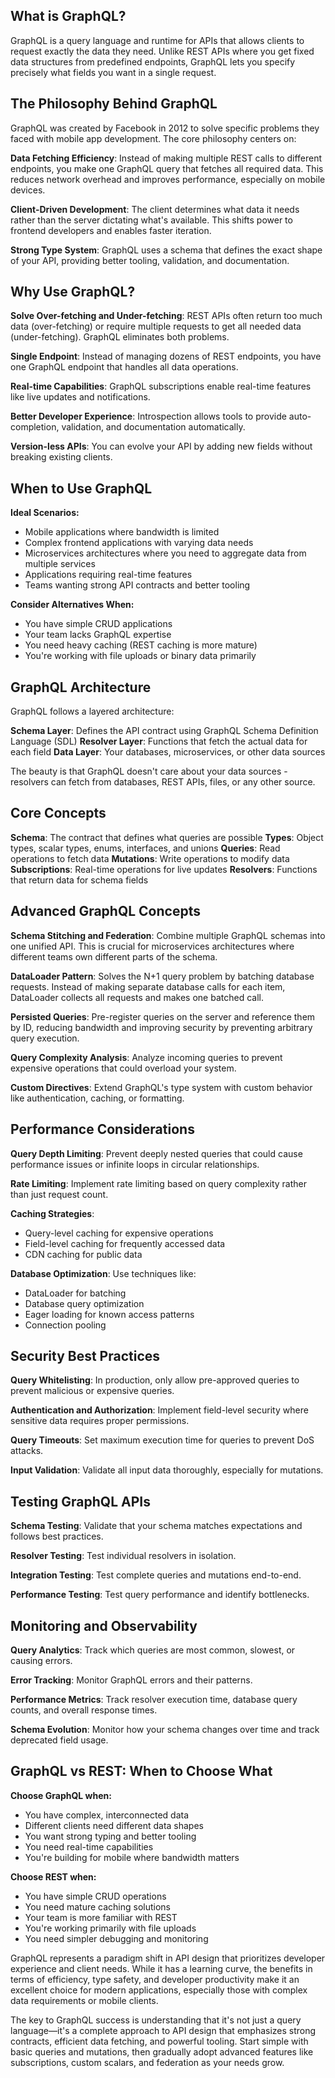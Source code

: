 ## What is GraphQL?

GraphQL is a query language and runtime for APIs that allows clients to request exactly the data they need. Unlike REST APIs where you get fixed data structures from predefined endpoints, GraphQL lets you specify precisely what fields you want in a single request.

## The Philosophy Behind GraphQL

GraphQL was created by Facebook in 2012 to solve specific problems they faced with mobile app development. The core philosophy centers on:

**Data Fetching Efficiency**: Instead of making multiple REST calls to different endpoints, you make one GraphQL query that fetches all required data. This reduces network overhead and improves performance, especially on mobile devices.

**Client-Driven Development**: The client determines what data it needs rather than the server dictating what's available. This shifts power to frontend developers and enables faster iteration.

**Strong Type System**: GraphQL uses a schema that defines the exact shape of your API, providing better tooling, validation, and documentation.

## Why Use GraphQL?

**Solve Over-fetching and Under-fetching**: REST APIs often return too much data (over-fetching) or require multiple requests to get all needed data (under-fetching). GraphQL eliminates both problems.

**Single Endpoint**: Instead of managing dozens of REST endpoints, you have one GraphQL endpoint that handles all data operations.

**Real-time Capabilities**: GraphQL subscriptions enable real-time features like live updates and notifications.

**Better Developer Experience**: Introspection allows tools to provide auto-completion, validation, and documentation automatically.

**Version-less APIs**: You can evolve your API by adding new fields without breaking existing clients.

## When to Use GraphQL

**Ideal Scenarios:**
- Mobile applications where bandwidth is limited
- Complex frontend applications with varying data needs
- Microservices architectures where you need to aggregate data from multiple services
- Applications requiring real-time features
- Teams wanting strong API contracts and better tooling

**Consider Alternatives When:**
- You have simple CRUD applications
- Your team lacks GraphQL expertise
- You need heavy caching (REST caching is more mature)
- You're working with file uploads or binary data primarily

## GraphQL Architecture

GraphQL follows a layered architecture:

**Schema Layer**: Defines the API contract using GraphQL Schema Definition Language (SDL)
**Resolver Layer**: Functions that fetch the actual data for each field
**Data Layer**: Your databases, microservices, or other data sources

The beauty is that GraphQL doesn't care about your data sources - resolvers can fetch from databases, REST APIs, files, or any other source.

## Core Concepts

**Schema**: The contract that defines what queries are possible
**Types**: Object types, scalar types, enums, interfaces, and unions
**Queries**: Read operations to fetch data
**Mutations**: Write operations to modify data
**Subscriptions**: Real-time operations for live updates
**Resolvers**: Functions that return data for schema fields

## Advanced GraphQL Concepts

**Schema Stitching and Federation**: Combine multiple GraphQL schemas into one unified API. This is crucial for microservices architectures where different teams own different parts of the schema.

**DataLoader Pattern**: Solves the N+1 query problem by batching database requests. Instead of making separate database calls for each item, DataLoader collects all requests and makes one batched call.

**Persisted Queries**: Pre-register queries on the server and reference them by ID, reducing bandwidth and improving security by preventing arbitrary query execution.

**Query Complexity Analysis**: Analyze incoming queries to prevent expensive operations that could overload your system.

**Custom Directives**: Extend GraphQL's type system with custom behavior like authentication, caching, or formatting.

## Performance Considerations

**Query Depth Limiting**: Prevent deeply nested queries that could cause performance issues or infinite loops in circular relationships.

**Rate Limiting**: Implement rate limiting based on query complexity rather than just request count.

**Caching Strategies**: 
- Query-level caching for expensive operations
- Field-level caching for frequently accessed data
- CDN caching for public data

**Database Optimization**: Use techniques like:
- DataLoader for batching
- Database query optimization
- Eager loading for known access patterns
- Connection pooling

## Security Best Practices

**Query Whitelisting**: In production, only allow pre-approved queries to prevent malicious or expensive queries.

**Authentication and Authorization**: Implement field-level security where sensitive data requires proper permissions.

**Query Timeouts**: Set maximum execution time for queries to prevent DoS attacks.

**Input Validation**: Validate all input data thoroughly, especially for mutations.

## Testing GraphQL APIs

**Schema Testing**: Validate that your schema matches expectations and follows best practices.

**Resolver Testing**: Test individual resolvers in isolation.

**Integration Testing**: Test complete queries and mutations end-to-end.

**Performance Testing**: Test query performance and identify bottlenecks.

## Monitoring and Observability

**Query Analytics**: Track which queries are most common, slowest, or causing errors.

**Error Tracking**: Monitor GraphQL errors and their patterns.

**Performance Metrics**: Track resolver execution time, database query counts, and overall response times.

**Schema Evolution**: Monitor how your schema changes over time and track deprecated field usage.

## GraphQL vs REST: When to Choose What

**Choose GraphQL when:**
- You have complex, interconnected data
- Different clients need different data shapes
- You want strong typing and better tooling
- You need real-time capabilities
- You're building for mobile where bandwidth matters

**Choose REST when:**
- You have simple CRUD operations
- You need mature caching solutions
- Your team is more familiar with REST
- You're working primarily with file uploads
- You need simpler debugging and monitoring

GraphQL represents a paradigm shift in API design that prioritizes developer experience and client needs. While it has a learning curve, the benefits in terms of efficiency, type safety, and developer productivity make it an excellent choice for modern applications, especially those with complex data requirements or mobile clients.

The key to GraphQL success is understanding that it's not just a query language—it's a complete approach to API design that emphasizes strong contracts, efficient data fetching, and powerful tooling. Start simple with basic queries and mutations, then gradually adopt advanced features like subscriptions, custom scalars, and federation as your needs grow.